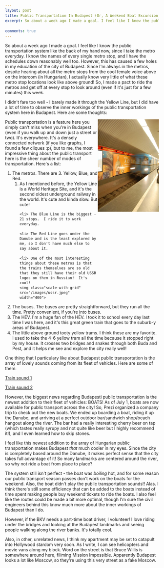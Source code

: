 ```yaml
---
layout: post
title: Public Transportation In Budapest (Or, A Weekend Boat Excursion)
excerpt: So about a week ago I made a goal. I feel like I know the public transportation system like the back of my hand now, since I take the metro everyday.  I know the names of every single metro stop, and I have the schedules down reasonably well too.  However, this has caused a few holes in my education of the city of Budapest.  Since I'm always in the metros, despite hearing about all the metro stops from the cool female voice above on the intercom (in Hungarian), I actually know very little of what these metro stop locations look like above ground!  So, I made a pact to ride the metros and get off at every stop to look around (even if it's just for a few minutes) this week. 

comments: true
---
```


So about a week ago I made a goal.  I feel like I know the public transportation system like the back of my hand now, since I take the metro everyday.  I know the names of every single metro stop, and I have the schedules down reasonably well too.  However, this has caused a few holes in my education of the city of Budapest.  Since I'm always in the metros, despite hearing about all the metro stops from the cool female voice above on the intercom (in Hungarian), I actually know very little of what these metro stop locations look like above ground!  So, I made a pact to ride the metros and get off at every stop to look around (even if it's just for a few minutes) this week.  

I didn't fare too well - I barely made it through the Yellow Line, but I did have a lot of time to observe the inner workings of the public transportation system here in Budapest.  Here are some thoughts:

<img class="scale-with-grid" src="/images/blueline.jpeg" width="200" align="right">

Public transportation is a feature here you simply can't miss when you're in Budapest (even if you walk up and down just a street or two).  It's everywhere.  It's a densely connected network (if you like graphs, I found a few cliques :p), but to me, the most impressive thing about the public transport here is the sheer number of modes of transportation.  Here's a list:

<ol>
<li> The metros.  There are 3.  Yellow, Blue, and Red. 
	<ol>
	<li> As I mentioned before, the Yellow Line is a World Heritage Site, and it's the second oldest underground railway in the world.  It's cute and kinda slow.  But cute!  

	<li> The Blue Line is the biggest - 21 stops.  I ride it to work everyday.

	<li> The Red Line goes under the Danube and is the least explored by me, so I don't have much else to say about it.

	<li> One of the most interesting things about these metros is that the trains themselves are so old that they still have their old USSR logos on them in Russian!  It's cool!
	<img class="scale-with-grid" src="/images/ussr.jpeg" width="400">
</ol>
<li> The buses.  The buses are pretty straightforward, but they run all the time.  Pretty convenient, if you're into buses.
<li> The HÉV.  I'm a huge fan of the HÉV.  I took it to school every day last time I was here, and it's this great green train that goes to the suburb-y areas of Budapest.
<li> The little above ground tooty yellow trams.  I think these are my favorite.  I used to take the 4-6 yellow tram all the time because it stopped right by my house.  It crosses two bridges and snakes through both Buda and Pest, and it helps me see and explore the city really well!
</ol>

One thing that I particulary like about Budapest public transportation is the array of lovely sounds coming from its fleet of vehicles.  Here are some of them:

<a href="/sound/train.mp3">Train sound 1</a>

<a href="/sound/train1.ogg">Train sound 2</a>

However, the biggest news regarding Budapesti public transportation is the newest addition to their fleet of vehicles: BOATS!  As of July 1, boats are now available for public transport across the city!  So, Prezi organized a company trip to check out the new boats.  We ended up boarding a boat, riding it up the Danube, and arriving at a perfect outdoor bar/sandwich shop/beach hangout along the river.  The bar had a really interesting cherry beer on tap (which tastes really syrupy and not quite like beer but I highly recommend it!), and I even learned how to skip stones.  

I feel like this newest addition to the array of Hungarian public transportation makes Budapest *that* much cooler in my eyes. Since the city is completely based around the Danube, it makes perfect sense that the city takes full advantage of it!  So many landmarks are centered around the river, so why not ride a boat from place to place?  

The system still isn't perfect - the boat was *boiling* hot, and for some reason our public transport season passes don't work on the boats for the weekend.  Also, the boat didn't play the public transportation sounds!!  Alas.  I think there's still some efficiency that can be added to the boats instead of time spent making people buy weekend tickets to ride the boats.  I also feel like the routes could be made a bit more optimal, though I'm sure the civil engineers behind this know much more about the inner workings of Budapest than I do.

However, if the BKV needs a part-time boat driver, I volunteer!  I love riding under the bridges and looking at the Budapest landmarks and seeing people walking along the river banks.  It's totally cool.


Also, in other, unrelated news, I think my apartment may be set to catapult into Hollywood stardom very soon.  As I write, I can see helicopters and movie vans along my block.  Word on the street is that Bruce Willis is somewhere around here, filiming Mission Impossible.  Apparently Budapest looks a lot like Moscow, so they're using this very street as a fake Moscow.  


